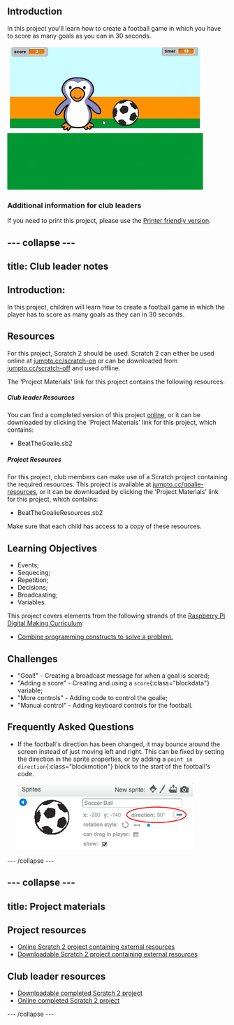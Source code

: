 ## Introduction

In this project you'll learn how to create a football game in which you have to score as many goals as you can in 30 seconds.

![screenshot](images/goalie.gif)

### Additional information for club leaders

If you need to print this project, please use the [Printer friendly version](https://projects.raspberrypi.org/en/projects/beat-the-goalie/print).


--- collapse ---
---
title: Club leader notes
---


## Introduction:
In this project, children will learn how to create a football game in which the player has to score as many goals as they can in 30 seconds.

## Resources
For this project, Scratch 2 should be used. Scratch 2 can either be used online at [jumpto.cc/scratch-on](http://jumpto.cc/scratch-on) or can be downloaded from [jumpto.cc/scratch-off](http://jumpto.cc/scratch-off) and used offline.

The 'Project Materials' link for this project contains the following resources:

##### Club leader Resources

You can find a completed version of this project <a href="http://scratch.mit.edu/projects/57437924/#editor">online</a>, or it can be downloaded by clicking the 'Project Materials' link for this project, which contains:

+ BeatTheGoalie.sb2

##### Project Resources

For this project, club members can make use of a Scratch project containing the required resources. This project is available at [jumpto.cc/goalie-resources](http://jumpto.cc/goalie-resources), or it can be downloaded by clicking the 'Project Materials' link for this project, which contains:

+ BeatTheGoalieResources.sb2

Make sure that each child has access to a copy of these resources.

## Learning Objectives
+ Events;
+ Sequecing;
+ Repetition;
+ Decisions;
+ Broadcasting;
+ Variables.

This project covers elements from the following strands of the [Raspberry Pi Digital Making Curriculum](http://rpf.io/curriculum):

+ [Combine programming constructs to solve a problem.](https://www.raspberrypi.org/curriculum/programming/builder)

## Challenges
+ "Goal!" - Creating a broadcast message for when a goal is scored;
+ "Adding a score" - Creating and using a `score`{:class="blockdata"} variable;
+ "More controls" - Adding code to control the goalie;
+ "Manual control" - Adding keyboard controls for the football.

## Frequently Asked Questions
+ If the football's direction has been changed, it may bounce around the screen instead of just moving left and right. This can be fixed by setting the direction in the sprite properties, or by adding a `point in direction`{:class="blockmotion"} block to the start of the football's code.

	![screenshot](images/goalie-direction.png)


--- /collapse ---


--- collapse ---
---
title: Project materials
---
## Project resources
* [Online Scratch 2 project containing external resources](http://jumpto.cc/goalie-resources)
* [Downloadable Scratch 2 project containing external resources](resources/BeatTheGoalieResources.sb2)

## Club leader resources
* [Downloadable completed Scratch 2 project](resources/BeatTheGoalie.sb2)
* [Online completed Scratch 2 project](http://scratch.mit.edu/projects/57437924/#editor)

--- /collapse ---
